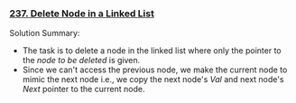 ### [237. Delete Node in a Linked List](https://leetcode.com/problems/delete-node-in-a-linked-list/)

Solution Summary:
- The task is to delete a node in the linked list where only the pointer to the *node to be deleted* is given.
- Since we can't access the previous node, we make the current node to mimic the next node i.e., we copy the next node's *Val* and next node's *Next* pointer to the current node. 
